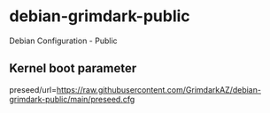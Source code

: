 # debian-grimdark-public
Debian Configuration - Public

## Kernel boot parameter
preseed/url=https://raw.githubusercontent.com/GrimdarkAZ/debian-grimdark-public/main/preseed.cfg
